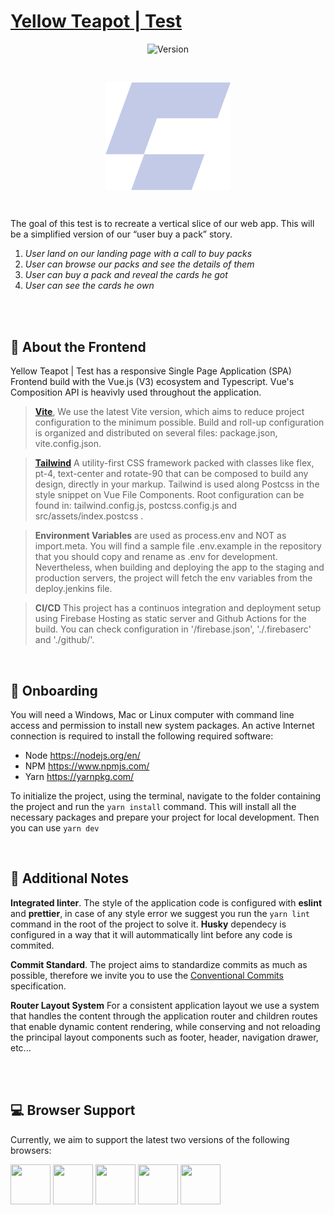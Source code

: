 # [Yellow Teapot | Test](https://yellow-teapot-test.web.app/)

<p align="center">
  <img src="https://img.shields.io/badge/version-1.0.0-red.svg" alt="Version">
</p>

<br>

<p align="center" >
  <img align="center" src="./public/logo.png" width="200">
</p>

<br>

The goal of this test is to recreate a vertical slice of our web app. This will be a simplified version of our “user buy a pack” story.

1. _User land on our landing page with a call to buy packs_
2. _User can browse our packs and see the details of them_
3. _User can buy a pack and reveal the cards he got_
4. _User can see the cards he own_

<br>
<br>

## 💬 **About the Frontend**

Yellow Teapot | Test has a responsive Single Page Application (SPA) Frontend build with the Vue.js (V3) ecosystem and Typescript. Vue's Composition API is heavivly used throughout the application.

> [**Vite**](https://vitejs.dev/), We use the latest Vite version, which aims to reduce project configuration to the minimum possible. Build and roll-up configuration is organized and distributed on several files: package.json, vite.config.json.

> [**Tailwind**](https://tailwindcss.com/) A utility-first CSS framework packed with classes like flex, pt-4, text-center and rotate-90 that can be composed to build any design, directly in your markup. Tailwind is used along Postcss in the style snippet on Vue File Components. Root configuration can be found in: tailwind.config.js, postcss.config.js and src/assets/index.postcss .

> **Environment Variables** are used as process.env and NOT as import.meta. You will find a sample file .env.example in the repository that you should copy and rename as .env for development. Nevertheless, when building and deploying the app to the staging and production servers, the project will fetch the env variables from the deploy.jenkins file.

> **CI/CD** This project has a continuos integration and deployment setup using Firebase Hosting as static server and Github Actions for the build. You can check configuration in '/firebase.json', './.firebaserc' and './github/'.

<br>

## 🚀 **Onboarding**

You will need a Windows, Mac or Linux computer with command line access and permission to install new system packages. An active Internet connection is required to install the following required software:

- Node https://nodejs.org/en/
- NPM https://www.npmjs.com/
- Yarn https://yarnpkg.com/

To initialize the project, using the terminal, navigate to the folder containing the project and run the `yarn install` command. This will install all the necessary packages and prepare your project for local development. Then you can use `yarn dev`

<br>

## 📓 **Additional Notes**

**Integrated linter**. The style of the application code is configured with **eslint** and **prettier**, in case of any style error we suggest you run the `yarn lint` command in the root of the project to solve it. **Husky** dependecy is configured in a way that it will autommatically lint before any code is commited.

**Commit Standard**. The project aims to standardize commits as much as possible, therefore we invite you to use the [Conventional Commits](https://www.conventionalcommits.org/en/v1.0.0/) specification.

**Router Layout System** For a consistent application layout we use a system that handles the content through the application router and children routes that enable dynamic content rendering, while conserving and not reloading the principal layout components such as footer, header, navigation drawer, etc...

<br>
<br>

## 💻 **Browser Support**

Currently, we aim to support the latest two versions of the following browsers:

<img src="https://s3.amazonaws.com/creativetim_bucket/github/browser/chrome.png" width="64" height="64"> <img src="https://cdn.vuetifyjs.com/images/browser/firefox.png" width="64" height="64"> <img src="https://cdn.vuetifyjs.com/images/browser/edge.png" width="64" height="64"> <img src="https://cdn.vuetifyjs.com/images/browser/safari.png" width="64" height="64"> <img src="https://cdn.vuetifyjs.com/images/browser/opera.png" width="64" height="64">
